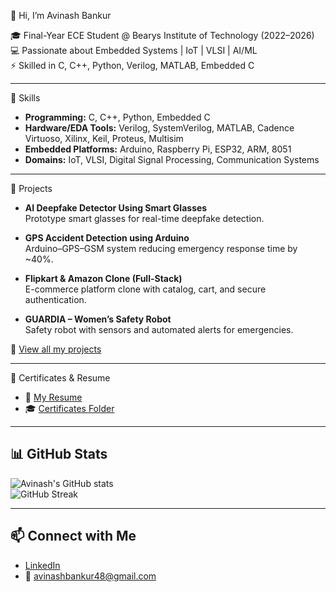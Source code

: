 👋 Hi, I’m Avinash Bankur  

🎓 Final-Year ECE Student @ Bearys Institute of Technology (2022–2026)  
💻 Passionate about Embedded Systems | IoT | VLSI | AI/ML  
⚡ Skilled in C, C++, Python, Verilog, MATLAB, Embedded C  

---

🔧 Skills
- **Programming:** C, C++, Python, Embedded C  
- **Hardware/EDA Tools:** Verilog, SystemVerilog, MATLAB, Cadence Virtuoso, Xilinx, Keil, Proteus, Multisim  
- **Embedded Platforms:** Arduino, Raspberry Pi, ESP32, ARM, 8051  
- **Domains:** IoT, VLSI, Digital Signal Processing, Communication Systems  

---

🚀 Projects
- **AI Deepfake Detector Using Smart Glasses**  
  Prototype smart glasses for real-time deepfake detection.  

- **GPS Accident Detection using Arduino**  
  Arduino–GPS–GSM system reducing emergency response time by ~40%.  

- **Flipkart & Amazon Clone (Full-Stack)**  
  E-commerce platform clone with catalog, cart, and secure authentication.  

- **GUARDIA – Women’s Safety Robot**  
  Safety robot with sensors and automated alerts for emergencies.  

🔗 [View all my projects](https://github.com/avinashbankur?tab=repositories)  

---

📜 Certificates & Resume
- 📄 [My Resume](https://drive.google.com/file/d/1s-YQ_IhkfYmwZZ2CtDjlOF7gHADSLW0L/view?usp=sharing)
- 🎓 [Certificates Folder](https://drive.google.com/drive/folders/1WwEM2SMjkL29jhPu1d1CwESbNX2eIZU3?usp=sharing)

---

## 📊 GitHub Stats
![Avinash's GitHub stats](https://github-readme-stats.vercel.app/api?username=avinashbankur&show_icons=true&theme=radical)  
![GitHub Streak](https://streak-stats.demolab.com/?user=avinashbankur&theme=radical)  

---

## 📫 Connect with Me
- [LinkedIn](https://in.linkedin.com/in/avinash-bankur-664a712b5)  
- 📧 avinashbankur48@gmail.com  

